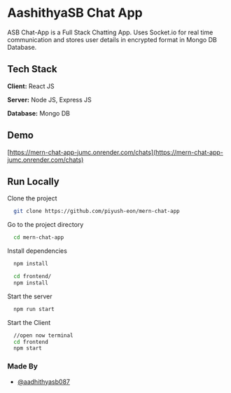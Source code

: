 
# AashithyaSB Chat App

ASB Chat-App is a Full Stack Chatting App.
Uses Socket.io for real time communication and stores user details in encrypted format in Mongo DB Database.
## Tech Stack

**Client:** React JS

**Server:** Node JS, Express JS

**Database:** Mongo DB
  
## Demo

[https://mern-chat-app-jumc.onrender.com/chats](https://mern-chat-app-jumc.onrender.com/chats)


## Run Locally

Clone the project

```bash
  git clone https://github.com/piyush-eon/mern-chat-app
```

Go to the project directory

```bash
  cd mern-chat-app
```

Install dependencies

```bash
  npm install
```

```bash
  cd frontend/
  npm install
```

Start the server

```bash
  npm run start
```
Start the Client

```bash
  //open now terminal
  cd frontend
  npm start
```

  
### Made By

- [@aadhithyasb087](https://github.com/aadhithyasb087)

  
